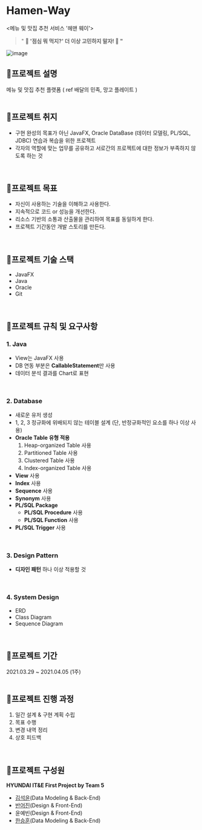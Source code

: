 # Hamen-Way
<메뉴 및 맛집 추천 서비스 '헤맨 웨이'> 

> " **🍴 '점심 뭐 먹지?' 더 이상 고민하지 말자! 🤩 "**

![image](https://user-images.githubusercontent.com/50897259/113802490-cbcc0980-9795-11eb-9ac7-116c54ef11f4.png)


## 🍴**프로젝트 설명**

메뉴 및 맛집 추천 플랫폼 ( ref 배달의 민족, 망고 플레이트 )  
<br/>

## 🍴**프로젝트 취지**

- 구현 완성의 목표가 아닌 JavaFX, Oracle DataBase (데이터 모델링, PL/SQL, JDBC) 연습과 복습을 위한 프로젝트
- 각자의 역할에 맞는 업무를 공유하고 서로간의 프로젝트에 대한 정보가 부족하지 않도록 하는 것  
<br/>

## 🍴**프로젝트 목표**

- 자신이 사용하는 기술을 이해하고 사용한다.
- 지속적으로 코드 or 성능을 개선한다.
- 리소스 기반의 소통과 산출물을 관리하여 목표를 동일하게 한다.
- 프로젝트 기간동안 개발 스토리를 만든다.  
<br/>

## 🍴**프로젝트 기술 스택**

- JavaFX
- Java
- Oracle
- Git  
<br/>

## 🍴**프로젝트 규칙 및 요구사항**

### 1. Java

- View는 JavaFX 사용
- DB 연동 부분은 **CallableStatement**만 사용
- 데이터 분석 결과를  Chart로 표현  
<br/>

### 2. Database

- 새로운 유저 생성
- 1, 2, 3 정규화에 위배되지 않는 테이블 설계 (단, 반정규화적인 요소를 하나 이상 사용)
- **Oracle Table 유형 적용**
    1. Heap-organized Table 사용
    2. Partitioned Table 사용
    3. Clustered Table 사용
    4. Index-organized Table 사용
- **View** 사용
- **Index** 사용
- **Sequence** 사용
- **Synonym** 사용
- **PL/SQL Package**
    - **PL/SQL Procedure** 사용
    - **PL/SQL Function** 사용
- **PL/SQL Trigger** 사용  
<br/>

### 3. Design Pattern

- **디자인 패턴** 하나 이상 적용할 것  
<br/>

### 4. System Design

- ERD
- Class Diagram
- Sequence Diagram  
<br/>

## 🍴**프로젝트 기간**

2021.03.29 ~ 2021.04.05 (1주)  
<br/>

## 🍴**프로젝트 진행 과정**

1. 일간 설계 & 구현 계획 수립
2. 목표 수행
3. 변경 내역 정리
4. 상호 피드백  
<br/>

## 🍴**프로젝트 구성원**
**HYUNDAI IT&E First Project by Team 5**
- [김석윤](https://github.com/gawibawibo)(Data Modeling & Back-End)
- [반어진](https://github.com/baneujin)(Design & Front-End)
- 윤예빈(Design & Front-End)
- [한승훈](https://github.com/Hanseunghoon)(Data Modeling & Back-End)  
<br/>
